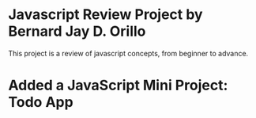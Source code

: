# Javascript Review Project by Bernard Jay D. Orillo 

This project is a review of javascript concepts, from beginner to advance.

# Added a JavaScript Mini Project: Todo App
